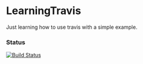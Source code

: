 # LearningTravis

Just learning how to use travis with a simple example.

### Status
[![Build Status](https://travis-ci.org/AshleySetter/LearningTravis.png)](https://travis-ci.org/AshleySetter/LearningTravis)
